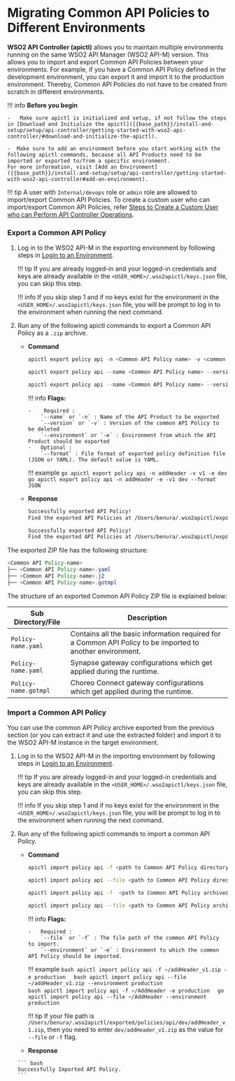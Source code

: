 # Migrating Common API Policies to Different Environments

**WSO2 API Controller (apictl)** allows you to maintain multiple environments running on the same WSO2 API Manager (WSO2 API-M) version. This allows you to import and export Common API Policies between your environments. For example, if you have a Common API Policy defined in the development environment, you can export it and import it to the production environment. Thereby, Common API Policies do not have to be created from scratch in different environments.

!!! info
    **Before you begin** 

    -   Make sure apictl is initialized and setup, if not follow the steps in [Download and Initialize the apictl]({{base_path}}/install-and-setup/setup/api-controller/getting-started-with-wso2-api-controller/#download-and-initialize-the-apictl).

    -  Make sure to add an environment before you start working with the following apictl commands, because all API Products need to be imported or exported to/from a specific environment.      
    For more information, visit [Add an Environment]({{base_path}}/install-and-setup/setup/api-controller/getting-started-with-wso2-api-controller#add-an-environment).

!!! tip
    A user with `Internal/devops` role or `admin` role are allowed to import/export Common API Policies. To create a custom user who can import/export Common API Policies, refer [Steps to Create a Custom User who can Perform API Controller Operations]({{base_path}}/install-and-setup/setup/api-controller/advanced-topics/creating-custom-users-to-perform-api-controller-operations/#steps-to-create-a-custom-user-who-can-perform-api-controller-operations).

### Export a Common API Policy

1.  Log in to the WSO2 API-M in the exporting environment by following steps in [Login to an Environment]({{base_path}}/install-and-setup/setup/api-controller/getting-started-with-wso2-api-controller#login-to-an-environment).  
    
    !!! tip
        If you are already logged-in and your logged-in credentials and keys are already available in the `<USER_HOME>/.wso2apictl/keys.json` file, you can skip this step. 

    !!! info
        If you skip step 1 and if no keys exist for the environment in the `<USER_HOME>/.wso2apictl/keys.json` file, you will be prompt to log in to the environment when running the next command.

2.  Run any of the following apictl commands to export a Common API Policy as a `.zip` archive.  

    -   **Command**
     
        ```go
        apictl export policy api -n <Common API Policy name> -v <common API Policy version> -e <environment>  
        ``` 
        ```go
        apictl export policy api --name <Common API Policy name> --version <common API Policy version> --environment <environment>  
        ```
        ```go
        apictl export policy api --name <Common API Policy name> --version <common API Policy version> --environment <environment> --format <Policy Definition file format>
        ```

        !!! info
            **Flags:**  
            
            -    Required :  
                `--name` or `-n` : Name of the API Product to be exported
                `--version` or `-v` : Version of the common API Policy to be deleted       
                `--environment` or `-e` : Environment from which the API Product should be exported  
            -   Optional :  
                `--format` : File format of exported policy definition file (JSON or YAML). The default value is YAML.   

        !!! example
            ```go
            apictl export policy api -n addHeader -v v1 -e dev
            ```          
            ```go
            apictl export policy api -n addHeader -e -v1 dev --format JSON
            ``` 

    -   **Response**

        ``` bash tab="Response Format"
        Successfully exported API Policy!
        Find the exported API Policies at /Users/benura/.wso2apictl/exported/policies/api/<Environment Name>/<Policy Name>_<Policy Version>.zip
        ```

        ``` bash tab="Example Response"
        Successfully exported API Policy!
        Find the exported API Policies at /Users/benura/.wso2apictl/exported/policies/api/dev/addHeader_v1.zip
        ```

The exported ZIP file has the following structure:

``` java
<Common API Policy-name>
├── <Common API Policy-name>.yaml
├── <Common API Policy-name>.j2
├── <Common API Policy-name>.gotmpl
```

The structure of an exported Common API Policy ZIP file is explained below:

<table>
    <thead>
        <tr class="header">
            <th>Sub Directory/File</th>
            <th>Description</th>
        </tr>
    </thead>
    <tbody>
        <tr class="odd">
            <td><code>Policy-name.yaml</code></td>
            <td>Contains all the basic information required for a Common API Policy to be imported to another environment.</td>
        </tr>
        <tr class="even">
            <td><code>Policy-name.yaml</code></td>
            <td>Synapse gateway configurations which get applied during the runtime.</td>
        </tr>
        <tr class="odd">
            <td><code>Policy-name.gotmpl</code></td>
            <td>Choreo Connect gateway configurations which get applied during the runtime.</td>
        </tr>
    </tbody>
</table>

### Import a Common API Policy

You can use the common API Policy archive exported from the previous section (or you can extract it and use the extracted folder) and import it to the WSO2 API-M instance in the target environment. 

1.  Log in to the WSO2 API-M in the importing environment by following steps in [Login to an Environment]({{base_path}}/install-and-setup/setup/api-controller/getting-started-with-wso2-api-controller#login-to-an-environment).
    
    !!! tip
        If you are already logged-in and your logged-in credentials and keys are already available in the `<USER_HOME>/.wso2apictl/keys.json` file, you can skip this step. 

    !!! info
        If you skip step 1 and if no keys exist for the environment in the `<USER_HOME>/.wso2apictl/keys.json` file, you will be prompt to log in to the environment when running the next command.

2.  Run any of the following apictl commands to import a common API Policy.

    -   **Command**
        ``` bash
        apictl import policy api -f <path to Common API Policy directory> -e <environment> 
        ```
        ``` bash
        apictl import policy api --file <path to Common API Policy directory> --environment <environment>
        ```
        ``` bash
        apictl import policy api -f  <path to Common API Policy archived file> -e <environment> 
        ```
        ``` bash
        apictl import policy api --file <path to Common API Policy archived file> --environment <environment>
        ```

        !!! info
            **Flags:**  
            
            -   Required :  
                `--file` or `-f` : The file path of the common API Policy to import.  
                `--environment` or `-e` : Environment to which the common API Policy should be imported.

        !!! example
            ```bash
            apictl import policy api -f ~/addHeader_v1.zip -e production 
            ```
            ```bash
            apictl import policy api --file ~/addHeader_v1.zip --environment production
            ```   
            ```bash
            apictl import policy api -f ~/AddHeader -e production 
            ``` 
            ``` go
            apictl import policy api --file ~/AddHeader --environment production 
            ```

        !!! tip
            If your file path is `/Users/benura/.wso2apictl/exported/policies/api/dev/addHeader_v1.zip`, then you need to enter `dev/addHeader_v1.zip` as the value for `--file` or `-f` flag.
       
     -   **Response**
        
        ``` bash
        Successfully Imported API Policy.
        ```
